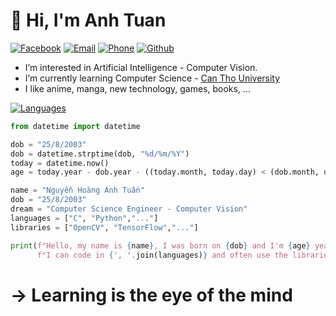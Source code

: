 <h1> &#x1F44B; Hi, I'm Anh Tuan</h1>

<div align="left">
 
[![Facebook](https://img.shields.io/badge/Facebook-Connect-blue)](https://www.facebook.com/profile.php?id=100010098306305)
[![Email](https://img.shields.io/badge/Email-Send-red)](mailto:nhatuan20032508@gmail.com)
[![Phone](https://img.shields.io/badge/Phone-Contact-brightgreen)](tel:+84353737550)
[![Github](https://img.shields.io/badge/Github-Profile-lightgrey?logo=github)](https://github.com/nhatuan20032508)

</div>

<ul>
    <li>I’m interested in Artificial Intelligence - Computer Vision.</li>
    <li> I’m currently learning Computer Science - <a href="https://www.ctu.edu.vn">Can Tho University</a></li>
    <li>I like anime, manga, new technology, games, books, ...</li>
 </ul>

 <div>
  
[![Languages](https://img.shields.io/badge/Languages-5-blue?style=flat-square&logo=javascript)](https://github.com/nhatuan20032508)

</div>

```py
from datetime import datetime

dob = "25/8/2003"
dob = datetime.strptime(dob, "%d/%m/%Y")
today = datetime.now()
age = today.year - dob.year - ((today.month, today.day) < (dob.month, dob.day))

name = "Nguyễn Hoàng Anh Tuấn"
dob = "25/8/2003"
dream = "Computer Science Engineer - Computer Vision"
languages = ["C", "Python","..."]
libraries = ["OpenCV", "TensorFlow","..."]

print(f"Hello, my name is {name}, I was born on {dob} and I'm {age} years old. My dream is {dream}. "
      f"I can code in {', '.join(languages)} and often use the libraries {', '.join(libraries)}.")
```
 <h1> &#8594; Learning is the eye of the mind</h1>
 







<!---
nhatuan20032508/nhatuan20032508 is a ✨ special ✨ repository because its `README.md` (this file) appears on your GitHub profile.
You can click the Preview link to take a look at your changes.
--->
